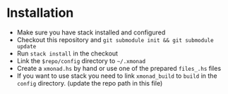 # Installation
- Make sure you have stack installed and configured
- Checkout this repository and `git submodule init && git submodule update`
- Run `stack install` in the checkout
- Link the `$repo/config` directory to `~/.xmonad`
- Create a `xmonad.hs` by hand or use one of the prepared `files_.hs` files
- If you want to use stack you need to link `xmonad_build` to `build` in the `config` directory. (update the repo path in this file)
